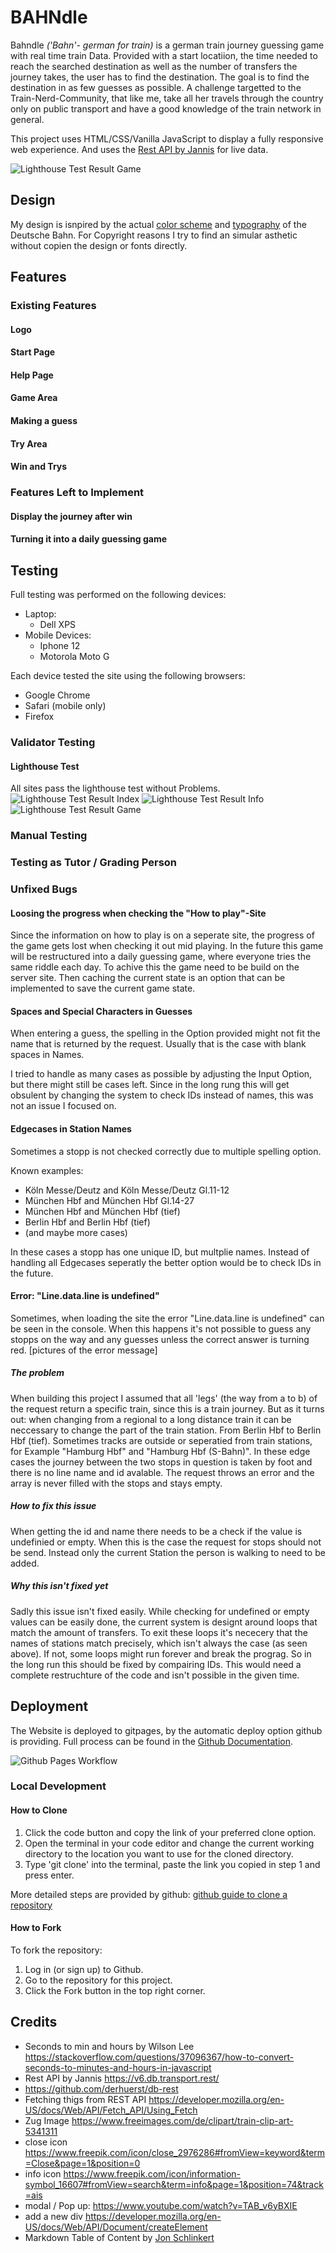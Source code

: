# BAHNdle
Bahndle *('Bahn'- german for train)* is a german train journey guessing game with real time train Data.
Provided with a start locatiion, the time needed to reach the searched destination as well as the number of transfers the journey takes, the user has to find the destination.
The goal is to find the destination in as few guesses as possible. A challenge targetted to the Train-Nerd-Community, that like me, take all her travels through the country only on public transport and have a good knowledge of the train network in general.

This project uses HTML/CSS/Vanilla JavaScript to display a fully responsive web experience. And uses the [Rest API by Jannis](https://v6.db.transport.rest/) for live data.

![Lighthouse Test Result Game](/assets/img/readme/mockup.png)

## Design
My design is isnpired by the actual [color scheme](https://marketingportal.extranet.deutschebahn.com/marketingportal/Marke-und-Design/Basiselemente/Farbe) and [typography](https://marketingportal.extranet.deutschebahn.com/marketingportal/Marke-und-Design/Basiselemente/Typografie) of the Deutsche Bahn. For Copyright reasons I try to find an simular asthetic without copien the design or fonts directly.

## Features 

### Existing Features

#### Logo

#### Start Page

#### Help Page

#### Game Area

#### Making a guess

#### Try Area

#### Win and Trys


### Features Left to Implement

#### Display the journey after win

#### Turning it into a daily guessing game

## Testing

Full testing was performed on the following devices:

* Laptop:
  * Dell XPS
* Mobile Devices:
  * Iphone 12
  * Motorola Moto G

Each device tested the site using the following browsers:

* Google Chrome
* Safari (mobile only)
* Firefox

### Validator Testing

#### Lighthouse Test
All sites pass the lighthouse test without Problems.
![Lighthouse Test Result Index](/assets/img/readme/lh-index.png)
![Lighthouse Test Result Info](/assets/img/readme/lh-info.png)
![Lighthouse Test Result Game](/assets/img/readme/lh-game.png)

### Manual Testing


### Testing as Tutor / Grading Person


### Unfixed Bugs

#### Loosing the progress when checking the "How to play"-Site
Since the information on how to play is on a seperate site, the progress of the game gets lost when checking it out mid playing.
In the future this game will be restructured into a daily guessing game, where everyone tries the same riddle each day. To achive this the game need to be build on the server site. Then caching the current state is an option that can be implemented to save the current game state.

#### Spaces and Special Characters in Guesses
When entering a guess, the spelling in the Option provided might not fit the name that is returned by the request. Usually that is the case with blank spaces in Names.

I tried to handle as many cases as possible by adjusting the Input Option, but there might still be cases left. Since in the long rung this will get obsulent by changing the system to check IDs instead of names, this was not an issue I focused on.

#### Edgecases in Station Names
Sometimes a stopp is not checked correctly due to multiple spelling option.

Known examples:
* Köln Messe/Deutz and Köln Messe/Deutz Gl.11-12
* München Hbf and München Hbf Gl.14-27
* München Hbf and München Hbf (tief)
* Berlin Hbf and Berlin Hbf (tief)
* (and maybe more cases)

In these cases a stopp has one unique ID, but multplie names. Instead of handling all Edgecases seperatly the better option would be to check IDs in the future.

#### Error: "Line.data.line is undefined"
Sometimes, when loading the site the error "Line.data.line is undefined" can be seen in the console.
When this happens it's not possible to guess any stopps on the way and any guesses unless the correct answer is turning red.
[pictures of the error message]

##### The problem
When building this project I assumed that all 'legs' (the way from a to b) of the request return a specific train, since this is a train journey. But as it turns out: when changing from a regional to a long distance train it can be neccessary to change the part of the train station. From Berlin Hbf to Berlin Hbf (tief). Sometimes tracks are outside or seperatied from train stations, for Example "Hamburg Hbf" and "Hamburg Hbf (S-Bahn)".
In these edge cases the journey between the two stops in question is taken by foot and there is no line name and id avalable. The request throws an error and the array is never filled with the stops and stays empty.

##### How to fix this issue
When getting the id and name there needs to be a check if the value is undefinied or empty.
When this is the case the request for stops should not be send. Instead only the current Station the person is walking to need to be added.

##### Why this isn't fixed yet
Sadly this issue isn't fixed easily. While checking for undefined or empty values can be easily done, the current system is designt around loops that match the amount of transfers. To exit these loops it's nececery that the names of stations match precisely, which isn't always the case (as seen above). If not, some loops might run forever and break the prograg. So in the long run this should be fixed by compairing IDs. This would need a complete restruchture of the code and isn't possible in the given time.

## Deployment

The Website is deployed to gitpages, by the automatic deploy option github is providing.
Full process can be found in the [Github Documentation](https://docs.github.com/en/pages/getting-started-with-github-pages/creating-a-github-pages-site).

![Github Pages Workflow](/assets/img/readme/pages.png)


### Local Development

#### How to Clone

1. Click the code button and copy the link of your preferred clone option.
2. Open the terminal in your code editor and change the current working directory to the location you want to use for the cloned directory.
3. Type 'git clone' into the terminal, paste the link you copied in step 1 and press enter.

More detailed steps are provided by github: [github guide to clone a repository](https://docs.github.com/en/repositories/creating-and-managing-repositories/cloning-a-repository)


#### How to Fork

To fork the repository:

1. Log in (or sign up) to Github.
2. Go to the repository for this project.
3. Click the Fork button in the top right corner.


## Credits
* Seconds to min and hours by Wilson Lee https://stackoverflow.com/questions/37096367/how-to-convert-seconds-to-minutes-and-hours-in-javascript
* Rest API by Jannis https://v6.db.transport.rest/
* https://github.com/derhuerst/db-rest
* Fetching thigs from REST API https://developer.mozilla.org/en-US/docs/Web/API/Fetch_API/Using_Fetch
* Zug Image https://www.freeimages.com/de/clipart/train-clip-art-5341311
* close icon https://www.freepik.com/icon/close_2976286#fromView=keyword&term=Close&page=1&position=0
* info icon https://www.freepik.com/icon/information-symbol_16607#fromView=search&term=info&page=1&position=74&track=ais
* modal / Pop up: https://www.youtube.com/watch?v=TAB_v6yBXIE
* add a new div https://developer.mozilla.org/en-US/docs/Web/API/Document/createElement
* Markdown Table of Content by [Jon Schlinkert](https://github.com/jonschlinkert/markdown-toc)
